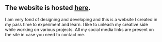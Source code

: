 ## The website is hosted <a href="https://rachitgupta.co">here</a>.

I am very fond of designing and developing and this is a website I created in my pass time to experiment and learn. I like to unleash my creative side while working on various projects. All my social media links are present on the site in case you need to contact me.
